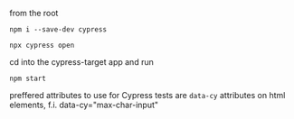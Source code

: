 from the root

`npm i --save-dev cypress`

`npx cypress open`

cd into the cypress-target app and run

`npm start`

preffered attributes to use for Cypress tests are `data-cy` attributes on html elements, f.i. data-cy="max-char-input"
